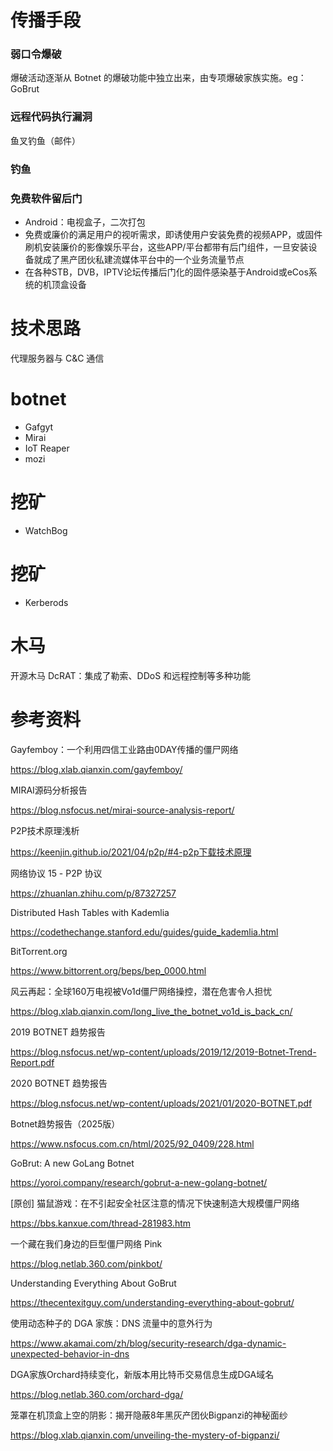 # 传播手段

### 弱口令爆破

爆破活动逐渐从 Botnet 的爆破功能中独立出来，由专项爆破家族实施。eg：GoBrut

### 远程代码执行漏洞

鱼叉钓鱼（邮件）

### 钓鱼

### 免费软件留后门

- Android：电视盒子，二次打包
- 免费或廉价的满足用户的视听需求，即诱使用户安装免费的视频APP，或固件刷机安装廉价的影像娱乐平台，这些APP/平台都带有后门组件，一旦安装设备就成了黑产团伙私建流媒体平台中的一个业务流量节点
- 在各种STB，DVB，IPTV论坛传播后门化的固件感染基于Android或eCos系统的机顶盒设备

# 技术思路

代理服务器与 C&C 通信

# botnet

- Gafgyt
- Mirai
- IoT Reaper 
- mozi

# 挖矿

- WatchBog

# 挖矿

- Kerberods


# 木马

开源木马 DcRAT：集成了勒索、DDoS 和远程控制等多种功能

# 参考资料


Gayfemboy：一个利用四信工业路由0DAY传播的僵尸网络

https://blog.xlab.qianxin.com/gayfemboy/

MIRAI源码分析报告

https://blog.nsfocus.net/mirai-source-analysis-report/

P2P技术原理浅析

https://keenjin.github.io/2021/04/p2p/#4-p2p下载技术原理

网络协议 15 - P2P 协议

https://zhuanlan.zhihu.com/p/87327257

Distributed Hash Tables with Kademlia

https://codethechange.stanford.edu/guides/guide_kademlia.html

BitTorrent.org

https://www.bittorrent.org/beps/bep_0000.html

风云再起：全球160万电视被Vo1d僵尸网络操控，潜在危害令人担忧

https://blog.xlab.qianxin.com/long_live_the_botnet_vo1d_is_back_cn/

2019 BOTNET 趋势报告

https://blog.nsfocus.net/wp-content/uploads/2019/12/2019-Botnet-Trend-Report.pdf

2020 BOTNET 趋势报告

https://blog.nsfocus.net/wp-content/uploads/2021/01/2020-BOTNET.pdf

Botnet趋势报告（2025版）

https://www.nsfocus.com.cn/html/2025/92_0409/228.html

GoBrut: A new GoLang Botnet

https://yoroi.company/research/gobrut-a-new-golang-botnet/

[原创] 猫鼠游戏：在不引起安全社区注意的情况下快速制造大规模僵尸网络

https://bbs.kanxue.com/thread-281983.htm

一个藏在我们身边的巨型僵尸网络 Pink

https://blog.netlab.360.com/pinkbot/

Understanding Everything About GoBrut

https://thecentexitguy.com/understanding-everything-about-gobrut/

使用动态种子的 DGA 家族：DNS 流量中的意外行为

https://www.akamai.com/zh/blog/security-research/dga-dynamic-unexpected-behavior-in-dns

DGA家族Orchard持续变化，新版本用比特币交易信息生成DGA域名

https://blog.netlab.360.com/orchard-dga/

笼罩在机顶盒上空的阴影：揭开隐蔽8年黑灰产团伙Bigpanzi的神秘面纱

https://blog.xlab.qianxin.com/unveiling-the-mystery-of-bigpanzi/